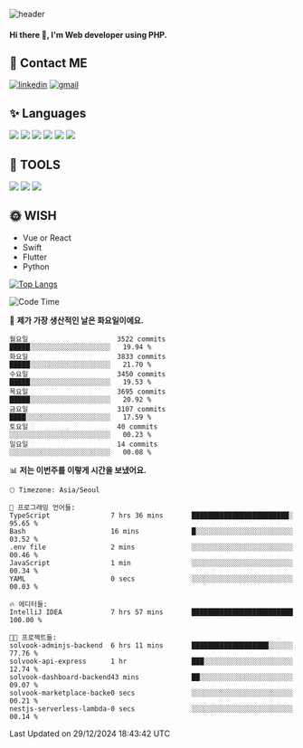 ![header](https://capsule-render.vercel.app/api?type=waving&color=auto&height=300&section=header&text=Elin&fontSize=90&animation=twinkling)

#### Hi there 👋, I'm <b>Web developer</b> using PHP. ####

<!--
- 🔭 I’m currently working on Uniwill
- 🌱 I’m currently learning Vue or React or Python.
-->

<!---#### I am PHP developer --->

## 💌 Contact ME ###
[<img src='https://img.shields.io/badge/-EunjiKo-%230A66C2?style=flat-square&logo=LinkedIn&logoColor=white' alt='linkedin'>](https://www.linkedin.com/in/https://www.linkedin.com/in/eunji-ko-00a907164//)  [<img src='https://img.shields.io/badge/-einee214%40gmail.com-%23EA4335?style=flat-square&logo=Gmail&logoColor=white' alt='gmail'>](einee214@gmail.com)  


## ✨ Languages
<img src='https://img.shields.io/badge/-PHP-%23777BB4?style=for-the-badge&logo=PHP&logoColor=white'> <img src='https://img.shields.io/badge/-Laravel-%23FF2D20?style=for-the-badge&logo=Laravel&logoColor=white'> <img src='https://img.shields.io/badge/Jquery-%230769AD?style=for-the-badge&logo=Jquery&logoColor=white'> <img src='https://img.shields.io/badge/CSS3-%231572B6?style=for-the-badge&logo=CSS3&logoColor=white'> <img src='https://img.shields.io/badge/Bootstrap-%237952B3?style=for-the-badge&logo=Bootstrap&logoColor=white' > <img src='https://img.shields.io/badge/MySQL-%234479A1?style=for-the-badge&logo=MySQL&logoColor=white' >

## 🌷 TOOLS
<img src='https://img.shields.io/badge/PHPSTORM-%23000000?style=for-the-badge&logo=PhpStorm&logoColor=white' > <img src='https://img.shields.io/badge/GitLab-%23FCA121?style=for-the-badge&logo=GitLab&logoColor=white' > <img src='https://img.shields.io/badge/GitHub-%23181717?style=for-the-badge&logo=GitHub&logoColor=white'>


## 🌞 WISH
- Vue or React
- Swift
- Flutter
- Python


[![Top Langs](https://github-readme-stats.vercel.app/api/top-langs/?username=ein214&layout=compact)](https://github.com/anuraghazra/github-readme-stats)

<!--START_SECTION:waka-->
![Code Time](http://img.shields.io/badge/Code%20Time-3%2C974%20hrs%2043%20mins-blue)

📅 **제가 가장 생산적인 날은 화요일이에요.** 

```text
월요일                      3522 commits        █████░░░░░░░░░░░░░░░░░░░░   19.94 % 
화요일                      3833 commits        █████░░░░░░░░░░░░░░░░░░░░   21.70 % 
수요일                      3450 commits        █████░░░░░░░░░░░░░░░░░░░░   19.53 % 
목요일                      3695 commits        █████░░░░░░░░░░░░░░░░░░░░   20.92 % 
금요일                      3107 commits        ████░░░░░░░░░░░░░░░░░░░░░   17.59 % 
토요일                      40 commits          ░░░░░░░░░░░░░░░░░░░░░░░░░   00.23 % 
일요일                      14 commits          ░░░░░░░░░░░░░░░░░░░░░░░░░   00.08 % 
```


📊 **저는 이번주를 이렇게 시간을 보냈어요.** 

```text
🕑︎ Timezone: Asia/Seoul

💬 프로그래밍 언어들: 
TypeScript               7 hrs 36 mins       ████████████████████████░   95.65 % 
Bash                     16 mins             █░░░░░░░░░░░░░░░░░░░░░░░░   03.52 % 
.env file                2 mins              ░░░░░░░░░░░░░░░░░░░░░░░░░   00.46 % 
JavaScript               1 min               ░░░░░░░░░░░░░░░░░░░░░░░░░   00.34 % 
YAML                     0 secs              ░░░░░░░░░░░░░░░░░░░░░░░░░   00.03 % 

🔥 에디터들: 
IntelliJ IDEA            7 hrs 57 mins       █████████████████████████   100.00 % 

🐱‍💻 프로젝트들: 
solvook-adminjs-backend  6 hrs 11 mins       ███████████████████░░░░░░   77.76 % 
solvook-api-express      1 hr                ███░░░░░░░░░░░░░░░░░░░░░░   12.74 % 
solvook-dashboard-backend43 mins             ██░░░░░░░░░░░░░░░░░░░░░░░   09.07 % 
solvook-marketplace-backe0 secs              ░░░░░░░░░░░░░░░░░░░░░░░░░   00.21 % 
nestjs-serverless-lambda-0 secs              ░░░░░░░░░░░░░░░░░░░░░░░░░   00.14 % 
```


 Last Updated on 29/12/2024 18:43:42 UTC
<!--END_SECTION:waka-->

<!---![GitHub stats](https://github-readme-stats.vercel.app/api?username=ein214&show_icons=true&theme=dracula)  --->




